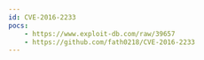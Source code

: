 ```yaml
---
id: CVE-2016-2233
pocs: 
    - https://www.exploit-db.com/raw/39657
    - https://github.com/fath0218/CVE-2016-2233
---
```

